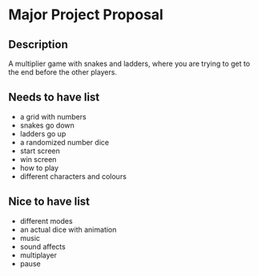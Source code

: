 # Major Project Proposal

## Description
A multiplier game with snakes and ladders, where you are trying to get to the end before the other players.

## Needs to have list
- a grid with numbers
- snakes go down
- ladders go up
- a randomized number dice 
- start screen
- win screen
- how to play
- different characters and colours


## Nice to have list
- different modes
- an actual dice with animation
- music
- sound affects
- multiplayer
- pause
